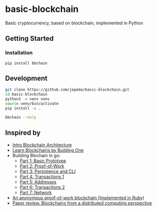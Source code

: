 # basic-blockchain
Basic cryptocurrency, based on blockchain, implemented in Python

## Getting Started

### Installation
```
pip install bbchain
```

## Development
```bash
git clone https://github.com/jepemo/basic-blockchain.git
cd basic-blockchain
python3 -m venv venv
source venv/bin/activate
pip install -e .

bbchain --help
```

## Inspired by
* [Intro Blockchain Architecture](https://www.pluralsight.com/guides/software-engineering-best-practices/blockchain-architecture)
* [Learn Blockchains by Building One](https://hackernoon.com/learn-blockchains-by-building-one-117428612f46?gi=9fbd0628b089)
* Building Blochain in go:
  * [Part 1: Basic Prototype](https://jeiwan.cc/posts/building-blockchain-in-go-part-1/)
  * [Part 2: Proof-of-Work](https://jeiwan.cc/posts/building-blockchain-in-go-part-2/)
  * [Part 3: Persistence and CLI](https://jeiwan.cc/posts/building-blockchain-in-go-part-3/)
  * [Part 4: Transactions 1](https://jeiwan.cc/posts/building-blockchain-in-go-part-4/)
  * [Part 5: Addresses](https://jeiwan.cc/posts/building-blockchain-in-go-part-5/)
  * [Part 6: Transactions 2](https://jeiwan.cc/posts/building-blockchain-in-go-part-6/)
  * [Part 7: Network](https://jeiwan.cc/posts/building-blockchain-in-go-part-7/)
* [An anonymous proof-of-work blockchain (Implemented in Ruby)](https://github.com/alexdovzhanyn/odyn)
* [Paper review. Blockchains from a distributed computing perspective](http://muratbuffalo.blogspot.com.es/2018/02/blockchains-from-distributed-computing.html)

